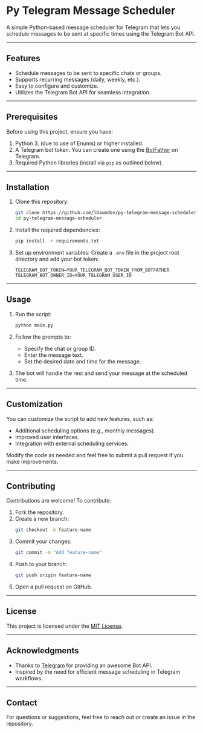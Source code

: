 # Py Telegram Message Scheduler

A simple Python-based message scheduler for Telegram that lets you schedule messages to be sent at specific times using
the Telegram Bot API.

---

## Features

- Schedule messages to be sent to specific chats or groups.
- Supports recurring messages (daily, weekly, etc.).
- Easy to configure and customize.
- Utilizes the Telegram Bot API for seamless integration.

---

## Prerequisites

Before using this project, ensure you have:

1. Python 3. (due to use of Enums) or higher installed.
2. A Telegram bot token. You can create one using the [BotFather](https://core.telegram.org/bots#botfather) on Telegram.
3. Required Python libraries (install via `pip` as outlined below).

---

## Installation

1. Clone this repository:
   ```bash
   git clone https://github.com/lbaumdev/py-telegram-message-scheduler.git
   cd py-telegram-message-scheduler
   ```

2. Install the required dependencies:
   ```bash
   pip install -r requirements.txt
   ```

3. Set up environment variables:
   Create a `.env` file in the project root directory and add your bot token:
   ```env
   TELEGRAM_BOT_TOKEN=YOUR_TELEGRAM_BOT_TOKEN_FROM_BOTFATHER
   TELEGRAM_BOT_OWNER_ID=YOUR_TELEGRAM_USER_ID
   ```

---

## Usage

1. Run the script:
   ```bash
   python main.py
   ```

2. Follow the prompts to:
    - Specify the chat or group ID.
    - Enter the message text.
    - Set the desired date and time for the message.

3. The bot will handle the rest and send your message at the scheduled time.

---

## Customization

You can customize the script to add new features, such as:

- Additional scheduling options (e.g., monthly messages).
- Improved user interfaces.
- Integration with external scheduling services.

Modify the code as needed and feel free to submit a pull request if you make improvements.

---

## Contributing

Contributions are welcome! To contribute:

1. Fork the repository.
2. Create a new branch:
   ```bash
   git checkout -b feature-name
   ```
3. Commit your changes:
   ```bash
   git commit -m "Add feature-name"
   ```
4. Push to your branch:
   ```bash
   git push origin feature-name
   ```
5. Open a pull request on GitHub.

---

## License

This project is licensed under the [MIT License](LICENSE).

---

## Acknowledgments

- Thanks to [Telegram](https://core.telegram.org/bots/api) for providing an awesome Bot API.
- Inspired by the need for efficient message scheduling in Telegram workflows.

---

## Contact

For questions or suggestions, feel free to reach out or create an issue in the repository.
